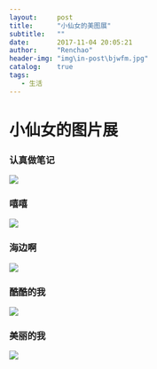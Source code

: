 ```yaml
---
layout:     post
title:      "小仙女的美图展"
subtitle:   ""
date:       2017-11-04 20:05:21
author:     "Renchao"
header-img: "img\in-post\bjwfm.jpg"
catalog:    true
tags: 
   - 生活
---
```


# 小仙女的图片展

### 认真做笔记

![](http://ov8ee4i4b.bkt.clouddn.com/bjw1.jpg)

### 嘻嘻

![](http://ov8ee4i4b.bkt.clouddn.com/bjw2.jpg)

### 海边啊

![](http://ov8ee4i4b.bkt.clouddn.com/bjw3.jpg)

### 酷酷的我

![](http://ov8ee4i4b.bkt.clouddn.com/bjwfm.jpg)

### 美丽的我

![](http://ov8ee4i4b.bkt.clouddn.com/318045294339991341.jpg)

